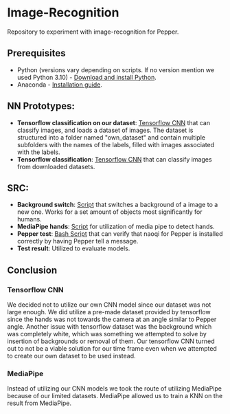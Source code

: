 # Image-Recognition

Repository to experiment with image-recognition for Pepper. 

## Prerequisites

- Python (versions vary depending on scripts. If no version mention we used Python 3.10) - [Download and install Python](https://www.python.org/downloads/).
- Anaconda - [Installation guide](./docs/anaconda/anaconda_install.md).

## NN Prototypes: 

- **Tensorflow classification on our dataset**: [Tensorflow CNN](./NN_prototypes/tensorflow_image_classification_own_dataset.ipynb) that can classify images, and loads a dataset of images. The dataset is structured into a folder named "own_dataset" and contain multiple subfolders with the names of the labels, filled with images associated with the labels.
- **Tensorflow classification**: [Tensorflow CNN](./NN_prototypes/tensorflow_image_classification.ipynb) that can classify images from downloaded datasets. 

## SRC: 
- **Background switch**: [Script](./src/background_switch/background_example.ipynb) that switches a background of a image to a new one. Works for a set amount of objects most significantly for humans. 
- **MediaPipe hands**: [Script](./src/mediapipe_hands/mediapipehands.py) for utilization of media pipe to detect hands. 
- **Pepper test**: [Bash Script](./src/pepper_test/pepper_talk.sh) that can verify that naoqi for Pepper is installed correctly by having Pepper tell a message. 
- **Test result**: Utilized to evaluate models. 

## Conclusion

### Tensorflow CNN
We decided not to utilize our own CNN model since our dataset was not large enough. We did utilize a pre-made dataset provided by tensorflow since the hands was not towards the camera at an angle similar to Pepper angle. Another issue with tensorflow dataset was the background which was completely white, which was something we attempted to solve by insertion of backgrounds or removal of them. Our tensorflow CNN turned out to not be a viable solution for our time frame even when we attempted to create our own dataset to be used instead. 

### MediaPipe 
Instead of utilizing our CNN models we took the route of utilizing MediaPipe because of our limited datasets. MediaPipe allowed us to train a KNN on the result from MediaPipe. 




